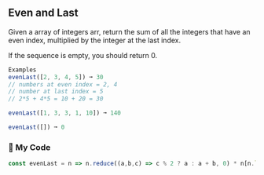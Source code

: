 ## Even and Last
Given a array of integers arr, return the sum of all the integers that have an even index, multiplied by the integer at the last index.

If the sequence is empty, you should return 0.
```js
Examples
evenLast([2, 3, 4, 5]) ➞ 30
// numbers at even index = 2, 4
// number at last index = 5
// 2*5 + 4*5 = 10 + 20 = 30

evenLast([1, 3, 3, 1, 10]) ➞ 140

evenLast([]) ➞ 0
```
### :evergreen_tree: My Code
```js
const evenLast = n => n.reduce((a,b,c) => c % 2 ? a : a + b, 0) * n[n.length-1] || 0;

```
